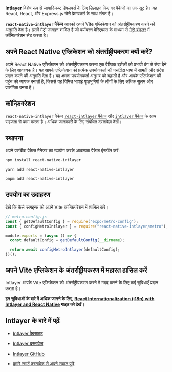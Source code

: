 **Intlayer** विशेष रूप से जावास्क्रिप्ट डेवलपर्स के लिए डिज़ाइन किए गए पैकेजों का एक सूट है। यह React, React, और Express.js जैसे फ्रेमवर्क्स के साथ संगत है।

**`react-native-intlayer` पैकेज** आपको अपने Vite एप्लिकेशन को अंतर्राष्ट्रीयकरण करने की अनुमति देता है। इसमें मेट्रो प्लगइन शामिल है जो पर्यावरण वेरिएबल्स के माध्यम से [मेट्रो बंडलर](https://docs.expo.dev/guides/customizing-metro/) में कॉन्फ़िगरेशन सेट करता है।

## अपने React Native एप्लिकेशन को अंतर्राष्ट्रीयकरण क्यों करें?

अपने React Native एप्लिकेशन को अंतर्राष्ट्रीयकरण करना एक वैश्विक दर्शकों को प्रभावी ढंग से सेवा देने के लिए आवश्यक है। यह आपके एप्लिकेशन को प्रत्येक उपयोगकर्ता की पसंदीदा भाषा में सामग्री और संदेश प्रदान करने की अनुमति देता है। यह क्षमता उपयोगकर्ता अनुभव को बढ़ाती है और आपके एप्लिकेशन की पहुंच को व्यापक बनाती है, जिससे यह विभिन्न भाषाई पृष्ठभूमियों के लोगों के लिए अधिक सुलभ और प्रासंगिक बनता है।

## कॉन्फ़िगरेशन

`react-native-intlayer` पैकेज [`react-intlayer` पैकेज](https://github.com/aymericzip/intlayer/blob/main/docs/hi/packages/react-intlayer/index.md) और [`intlayer` पैकेज](https://github.com/aymericzip/intlayer/blob/main/docs/hi/packages/intlayer/index.md) के साथ सहजता से काम करता है। अधिक जानकारी के लिए संबंधित दस्तावेज़ देखें।

## स्थापना

अपने पसंदीदा पैकेज मैनेजर का उपयोग करके आवश्यक पैकेज इंस्टॉल करें:

```bash packageManager="npm"
npm install react-native-intlayer
```

```bash packageManager="yarn"
yarn add react-native-intlayer
```

```bash packageManager="pnpm"
pnpm add react-native-intlayer
```

## उपयोग का उदाहरण

देखें कि कैसे प्लगइन्स को अपने Vite कॉन्फ़िगरेशन में शामिल करें।

```js
// metro.config.js
const { getDefaultConfig } = require("expo/metro-config");
const { configMetroIntlayer } = require("react-native-intlayer/metro");

module.exports = (async () => {
  const defaultConfig = getDefaultConfig(__dirname);

  return await configMetroIntlayer(defaultConfig);
})();
```

## अपने Vite एप्लिकेशन के अंतर्राष्ट्रीयकरण में महारत हासिल करें

Intlayer आपके Vite एप्लिकेशन को अंतर्राष्ट्रीयकरण करने में मदद करने के लिए कई सुविधाएँ प्रदान करता है।

**इन सुविधाओं के बारे में अधिक जानने के लिए, [React Internationalization (i18n) with Intlayer and React Native](https://github.com/aymericzip/intlayer/blob/main/docs/hi/intlayer_with_react_native+expo.md) गाइड को देखें।**

## Intlayer के बारे में पढ़ें

- [Intlayer वेबसाइट](https://intlayer.org)
- [Intlayer दस्तावेज़](https://intlayer.org/docs)
- [Intlayer GitHub](https://github.com/aymericzip/intlayer)

- [हमारे स्मार्ट दस्तावेज़ से अपने सवाल पूछें](https://intlayer.org/docs/chat)
